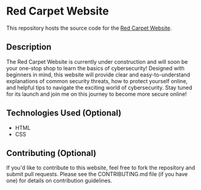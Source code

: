 # Red Carpet Website

This repository hosts the source code for the [Red Carpet Website](https://gayashanb.github.io/red-carpet/).

## Description

The Red Carpet Website is currently under construction and will soon be your one-stop shop to learn the basics of cybersecurity! Designed with beginners in mind, this website will provide clear and easy-to-understand explanations of common security threats, how to protect yourself online, and helpful tips to navigate the exciting world of cybersecurity. Stay tuned for its launch and join me on this journey to become more secure online! 

## Technologies Used (Optional)

* HTML
* CSS

## Contributing (Optional)

If you'd like to contribute to this website, feel free to fork the repository and submit pull requests. Please see the CONTRIBUTING.md file (if you have one) for details on contribution guidelines.

